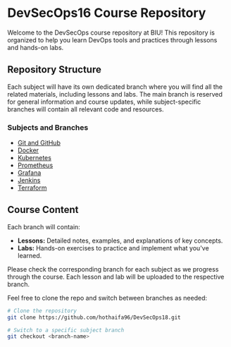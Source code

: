 # DevSecOps16 Course Repository

Welcome to the DevSecOps course repository at BIU! This repository is organized to help you learn DevOps tools 
and practices through lessons and hands-on labs.

## Repository Structure

Each subject will have its own dedicated branch where you will find all the related materials, including lessons 
and labs. The main branch is reserved for general information and course updates, while subject-specific branches 
will contain all relevant code and resources.

### Subjects and Branches
- [Git and GitHub](https://github.com/hothaifa96/DevSecOps18/tree/git)
- [Docker](https://github.com/hothaifa96/DevSecOps18/tree/docker)
- [Kubernetes](https://github.com/hothaifa96/DevSecOps18/tree/kubernetes)
- [Prometheus](https://github.com/hothaifa96/DevSecOps18/tree/prometheus)
- [Grafana](https://github.com/hothaifa96/DevSecOps18/tree/grafana)
- [Jenkins](https://github.com/hothaifa96/DevSecOps18/tree/jenkins)
- [Terraform](https://github.com/hothaifa96/DevSecOps18/tree/terraform)

## Course Content

Each branch will contain:

- **Lessons:** Detailed notes, examples, and explanations of key concepts.
- **Labs:** Hands-on exercises to practice and implement what you've learned.

Please check the corresponding branch for each subject as we progress through the course. Each lesson and lab 
will be uploaded to the respective branch.

Feel free to clone the repo and switch between branches as needed:

```bash
# Clone the repository
git clone https://github.com/hothaifa96/DevSecOps18.git

# Switch to a specific subject branch
git checkout <branch-name>
```

